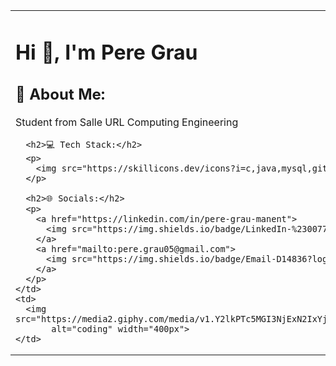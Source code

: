 <table>
  <tr>
    <td>
      <h1>Hi 👋, I'm Pere Grau</h1>
      <h2>🙋 About Me:</h2>
      <p>Student from Salle URL Computing Engineering</p>

      <h2>💻 Tech Stack:</h2>
      <p>
        <img src="https://skillicons.dev/icons?i=c,java,mysql,github,figma" alt="My Skills">
      </p>

      <h2>🌐 Socials:</h2>
      <p>
        <a href="https://linkedin.com/in/pere-grau-manent">
          <img src="https://img.shields.io/badge/LinkedIn-%230077B5.svg?logo=linkedin&logoColor=white">
        </a>
        <a href="mailto:pere.grau05@gmail.com">
          <img src="https://img.shields.io/badge/Email-D14836?logo=gmail&logoColor=white">
        </a>
      </p>
    </td>
    <td>
      <img src="https://media2.giphy.com/media/v1.Y2lkPTc5MGI3NjExN2IxYjczNjMxZTE4YTlmMjkxNGVhZGNkY2E2Zjk1NTA4MmNkMGJhNiZlcD12MV9pbnRlcm5hbF9naWZzX2dpZklkJmN0PWc/qgQUggAC3Pfv687qPC/giphy.gif" 
           alt="coding" width="400px">
    </td>
  </tr>
</table>


<!-- Inspired by GPRM (https://gprm.itsvg.in) -->
